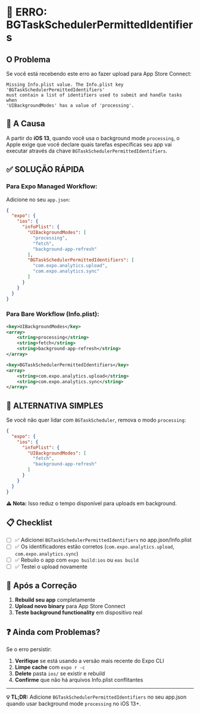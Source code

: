 # 🚨 ERRO: BGTaskSchedulerPermittedIdentifiers

## O Problema

Se você está recebendo este erro ao fazer upload para App Store Connect:

```
Missing Info.plist value. The Info.plist key 'BGTaskSchedulerPermittedIdentifiers' 
must contain a list of identifiers used to submit and handle tasks when 
'UIBackgroundModes' has a value of 'processing'.
```

## 🎯 A Causa

A partir do **iOS 13**, quando você usa o background mode `processing`, o Apple exige que você declare quais tarefas específicas seu app vai executar através da chave `BGTaskSchedulerPermittedIdentifiers`.

## ✅ SOLUÇÃO RÁPIDA

### Para Expo Managed Workflow:

Adicione no seu `app.json`:

```json
{
  "expo": {
    "ios": {
      "infoPlist": {
        "UIBackgroundModes": [
          "processing",
          "fetch", 
          "background-app-refresh"
        ],
        "BGTaskSchedulerPermittedIdentifiers": [
          "com.expo.analytics.upload",
          "com.expo.analytics.sync"
        ]
      }
    }
  }
}
```

### Para Bare Workflow (Info.plist):

```xml
<key>UIBackgroundModes</key>
<array>
    <string>processing</string>
    <string>fetch</string>
    <string>background-app-refresh</string>
</array>

<key>BGTaskSchedulerPermittedIdentifiers</key>
<array>
    <string>com.expo.analytics.upload</string>
    <string>com.expo.analytics.sync</string>
</array>
```

## 🔄 ALTERNATIVA SIMPLES

Se você não quer lidar com `BGTaskScheduler`, remova o modo `processing`:

```json
{
  "expo": {
    "ios": {
      "infoPlist": {
        "UIBackgroundModes": [
          "fetch",
          "background-app-refresh"
        ]
      }
    }
  }
}
```

**⚠️ Nota:** Isso reduz o tempo disponível para uploads em background.

## 📋 Checklist

- [ ] ✅ Adicionei `BGTaskSchedulerPermittedIdentifiers` no app.json/Info.plist
- [ ] ✅ Os identificadores estão corretos (`com.expo.analytics.upload`, `com.expo.analytics.sync`)
- [ ] ✅ Rebuilo o app com `expo build:ios` ou `eas build`
- [ ] ✅ Testei o upload novamente

## 🚀 Após a Correção

1. **Rebuild seu app** completamente
2. **Upload novo binary** para App Store Connect
3. **Teste background functionality** em dispositivo real

## ❓ Ainda com Problemas?

Se o erro persistir:

1. **Verifique** se está usando a versão mais recente do Expo CLI
2. **Limpe cache** com `expo r -c`
3. **Delete** pasta `ios/` se existir e rebuild
4. **Confirme** que não há arquivos Info.plist conflitantes

---

**💡 TL;DR:** Adicione `BGTaskSchedulerPermittedIdentifiers` no seu app.json quando usar background mode `processing` no iOS 13+. 